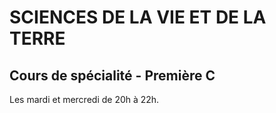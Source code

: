 # SCIENCES DE LA VIE ET DE LA TERRE

## Cours de spécialité - Première C

Les mardi et mercredi de 20h à 22h. 
